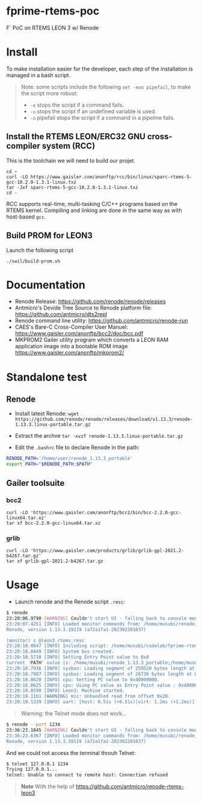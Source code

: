 # fprime-rtems-poc
F´ PoC on RTEMS LEON 3 w/ Renode

# Install

To make installation easier for the developer, each step of the installation is managed in a bash script.

> Note: some scripts include the following `set -euo pipefail`, to make the script more robust:
> - `-e` stops the script if a command fails.
> - `-u` stops the script if an undefined variable is used.
> - `-o` pipefail stops the script if a command in a pipeline fails.

## Install the RTEMS LEON/ERC32 GNU cross-compiler system (RCC)

This is the toolchain we will need to build our projet.

```
cd ~
curl -LO https://www.gaisler.com/anonftp/rcc/bin/linux/sparc-rtems-5-gcc-10.2.0-1.3.1-linux.txz
tar -Jxf sparc-rtems-5-gcc-10.2.0-1.3.1-linux.txz
cd -
```

RCC supports real-time, multi-tasking C/C++ programs based on the RTEMS kernel. Compiling and linking are done in the same way as with host-based `gcc`.

## Build PROM for LEON3


Launch the following script 
```
./swil/build-prom.sh
```

# Documentation

- Renode Release: https://github.com/renode/renode/releases
- Antmicro's Devide Tree Source to Renode platform file: https://github.com/antmicro/dts2repl
- Renode command line utility: https://github.com/antmicro/renode-run
- CAES's Bare-C Cross-Compiler User Manuel: https://www.gaisler.com/anonftp/bcc2/doc/bcc.pdf
- MKPROM2 Gailer utility program which converts a LEON RAM application image into a bootable ROM image https://www.gaisler.com/anonftp/mkprom2/

# Standalone test

## Renode

- Install latest Renode: `wget https://github.com/renode/renode/releases/download/v1.13.3/renode-1.13.3.linux-portable.tar.gz`

- Extract the archve `tar -xvzf renode-1.13.3.linux-portable.tar.gz`
- Edit the `.bashrc` file to declare Renode in the path:

```sh
RENODE_PATH='/home/user/renode_1.13.3_portable'
export PATH="$RENODE_PATH:$PATH"
```

## Gailer toolsuite
### bcc2

```
curl -LO 'https://www.gaisler.com/anonftp/bcc2/bin/bcc-2.2.0-gcc-linux64.tar.xz'
tar xf bcc-2.2.0-gcc-linux64.tar.xz
```

### grlib

```
curl -LO 'https://www.gaisler.com/products/grlib/grlib-gpl-2021.2-b4267.tar.gz'
tar xf grlib-gpl-2021.2-b4267.tar.gz
```

# Usage
- Launch renode and the Renode script `.resc`:

```sh
$ renode
23:20:06.9790 [WARNING] Couldn't start UI - falling back to console mode
23:20:07.4251 [INFO] Loaded monitor commands from: /home/musubi/renode_1.13.3_portable/scripts/monitor.py
Renode, version 1.13.3.19119 (a72a1fa1-202302201037)

(monitor) s @leon3_rtems.resc
23:20:18.0047 [INFO] Including script: /home/musubi/codelab/fprime-rtems-poc/swil/leon3_rtems.resc
23:20:18.0449 [INFO] System bus created.
23:20:18.5710 [INFO] Setting Entry Point value to 0x0
Current 'PATH' value is: /home/musubi/renode_1.13.3_portable;/home/musubi/codelab/fprime-rtems-poc/swil;/home/musubi/codelab/fprime-rtems-poc/swil
23:20:18.7936 [INFO] sysbus: Loading segment of 259520 bytes length at 0x40000000.
23:20:18.7987 [INFO] sysbus: Loading segment of 26736 bytes length at 0x4003F5C0.
23:20:18.8620 [INFO] cpu: Setting PC value to 0x40000000.
23:20:18.8625 [INFO] cpu: Using PC value as Entry Point value : 0x40000000
23:20:19.0590 [INFO] Leon3: Machine started.
23:20:19.1161 [WARNING] mic: Unhandled read from offset 0x20.
23:20:19.1339 [INFO] uart: [host: 0.51s (+0.51s)|virt: 1.2ms (+1.2ms)] Hello World
```

> Warning: the Telnet mode does not work...

```sh
$ renode --port 1234
23:36:23.1845 [WARNING] Couldn't start UI - falling back to console mode
23:36:23.6367 [INFO] Loaded monitor commands from: /home/musubi/renode_1.13.3_portable/scripts/monitor.py
Renode, version 1.13.3.19119 (a72a1fa1-202302201037)
```

And we could not access the terminal throuh Telnet:
```sh
$ telnet 127.0.0.1 1234
Trying 127.0.0.1...
telnet: Unable to connect to remote host: Connection refused
```

> **Note** With the help of https://github.com/antmicro/renode-rtems-leon3